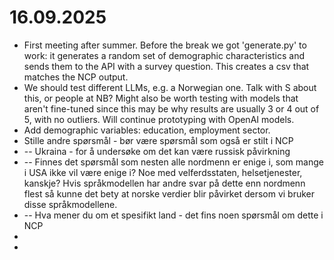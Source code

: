 # 16.09.2025
- First meeting after summer. Before the break we got 'generate.py' to work: it generates a random set of demographic characteristics and sends them to the API with a survey question. This creates a csv that matches the NCP output.
- We should test different LLMs, e.g. a Norwegian one. Talk with S about this, or people at NB? Might also be worth testing with models that aren't fine-tuned since this may be why results are usually 3 or 4 out of 5, with no outliers. Will continue prototyping with OpenAI models.
- Add demographic variables: education, employment sector.
- Stille andre spørsmål - bør være spørsmål som også er stilt i NCP
- -- Ukraina - for å undersøke om det kan være russisk påvirkning
- -- Finnes det spørsmål som nesten alle nordmenn er enige i, som mange i USA ikke vil være enige i? Noe med velferdsstaten, helsetjenester, kanskje? Hvis språkmodellen har andre svar på dette enn nordmenn flest så kunne det bety at norske verdier blir påvirket dersom vi bruker disse språkmodellene. 
- -- Hva mener du om et spesifikt land - det fins noen spørsmål om dette i NCP
- 
- 